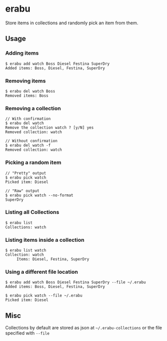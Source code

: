 # erabu
Store items in collections and randomly pick an item from them.


## Usage
### Adding items
```
$ erabu add watch Boss Diesel Festina SuperDry
Added items: Boss, Diesel, Festina, SuperDry
```

### Removing items
```
$ erabu del watch Boss
Removed items: Boss
```

### Removing a collection
```
// With confirmation
$ erabu del watch
Remove the collection watch ? [y/N] yes
Removed collection: watch
```

```
// Without confirmation
$ erabu del watch -f
Removed collection: watch
```

### Picking a random item
```
// "Pretty" output
$ erabu pick watch
Picked item: Diesel
```

```
// "Raw" output
$ erabu pick watch --no-format
SuperDry
```

### Listing all Collections
```
$ erabu list
Collections: watch
```

### Listing items inside a collection
```
$ erabu list watch
Collection: watch
     Items: Diesel, Festina, SuperDry
```

### Using a different file location
```
$ erabu add watch Boss Diesel Festina SuperDry --file ~/.erabu
Added items: Boss, Diesel, Festina, SuperDry
```

```
$ erabu pick watch --file ~/.erabu
Picked item: Diesel
```

## Misc
Collections by default are stored as json at `~/.erabu-collections` or the file specified with `--file`
